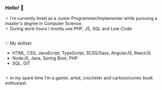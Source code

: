 ### Hello! 👾
✧ I'm currently hired as a Junior Programmer/Implementer while pursuing a master's degree in Computer Science.
<br />✧ During work hours I mostly use PHP, JS, SQL and Low-Code

<br />✨ My skillset:
- HTML, CSS, JavaScript, TypeScript, SCSS/Sass, AngularJS, ReactJS
- NodeJS, Java, Spring Boot, PHP
- SQL, GIT

<br />✧ In my spare time I'm a gamer, artist, crocheter and cartoon/comic book enthusiast.

